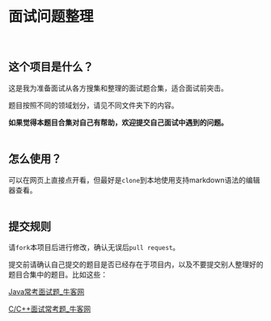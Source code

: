 # 面试问题整理

<br>

这个项目是什么？
-------------------
这是我为准备面试从各方搜集和整理的面试题合集，适合面试前突击。

题目按照不同的领域划分，请见不同文件夹下的内容。

**如果觉得本题目合集对自己有帮助，欢迎提交自己面试中遇到的问题。**
<br>
<br>

怎么使用？
---------------
可以在网页上直接点开看，但最好是`clone`到本地使用支持markdown语法的编辑器查看。
<br>
<br>

提交规则
--------------
请`fork`本项目后进行修改，确认无误后`pull request`。

提交前请确认自己提交的题目是否已经存在于项目内，以及不要提交别人整理好的题目合集中的题目。比如这些：

[Java常考面试题_牛客网](https://www.nowcoder.com/ta/review-java)

[C/C++面试常考题_牛客网](https://www.nowcoder.com/ta/review-c)
